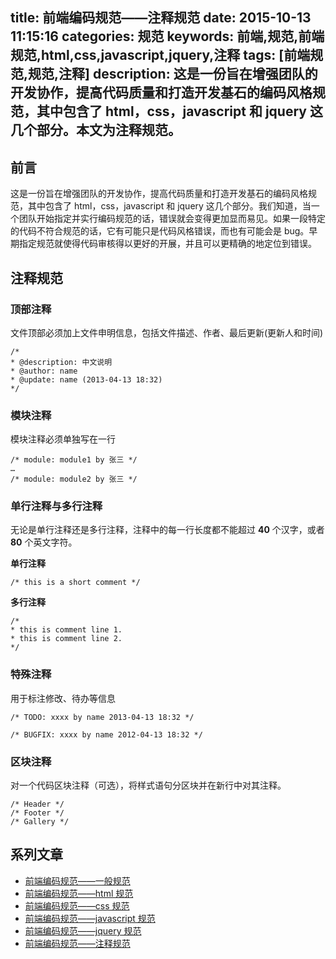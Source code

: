 title: 前端编码规范——注释规范
date: 2015-10-13 11:15:16
categories: 规范
keywords: 前端,规范,前端规范,html,css,javascript,jquery,注释
tags: [前端规范,规范,注释]
description: 这是一份旨在增强团队的开发协作，提高代码质量和打造开发基石的编码风格规范，其中包含了 html，css，javascript 和 jquery 这几个部分。本文为注释规范。
---

## 前言 ##

这是一份旨在增强团队的开发协作，提高代码质量和打造开发基石的编码风格规范，其中包含了 html，css，javascript 和 jquery 这几个部分。我们知道，当一个团队开始指定并实行编码规范的话，错误就会变得更加显而易见。如果一段特定的代码不符合规范的话，它有可能只是代码风格错误，而也有可能会是 bug。早期指定规范就使得代码审核得以更好的开展，并且可以更精确的地定位到错误。

## 注释规范 ##

### 顶部注释 ###

文件顶部必须加上文件申明信息，包括文件描述、作者、最后更新(更新人和时间)

```
/*
* @description: 中文说明
* @author: name
* @update: name (2013-04-13 18:32)
*/
```

### 模块注释 ###

模块注释必须单独写在一行

```
/* module: module1 by 张三 */
…
/* module: module2 by 张三 */
```

### 单行注释与多行注释 ###

无论是单行注释还是多行注释，注释中的每一行长度都不能超过 **40** 个汉字，或者 **80** 个英文字符。

**单行注释**

```
/* this is a short comment */
```

**多行注释**

```
/*
* this is comment line 1.
* this is comment line 2.
*/
```

### 特殊注释 ###

用于标注修改、待办等信息

```
/* TODO: xxxx by name 2013-04-13 18:32 */

/* BUGFIX: xxxx by name 2012-04-13 18:32 */
```

### 区块注释 ###

对一个代码区块注释（可选），将样式语句分区块并在新行中对其注释。

```
/* Header */
/* Footer */
/* Gallery */
```

## 系列文章 ##

- [前端编码规范——一般规范](/2015/10/front-end-code-specification-general.html)
- [前端编码规范——html 规范](/2015/10/front-end-code-specification-html.html)
- [前端编码规范——css 规范](/2015/10/front-end-code-specification-css.html)
- [前端编码规范——javascript 规范](/2015/10/front-end-code-specification-javascript.html)
- [前端编码规范——jquery 规范](/2015/10/front-end-code-specification-jquery.html)
- [前端编码规范——注释规范](/2015/10/front-end-code-specification-comment.html)